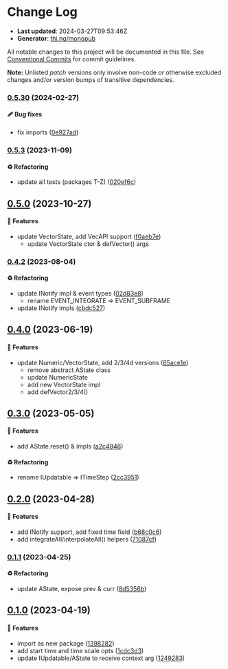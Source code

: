 # Change Log

- **Last updated**: 2024-03-27T09:53:46Z
- **Generator**: [thi.ng/monopub](https://thi.ng/monopub)

All notable changes to this project will be documented in this file.
See [Conventional Commits](https://conventionalcommits.org/) for commit guidelines.

**Note:** Unlisted _patch_ versions only involve non-code or otherwise excluded changes
and/or version bumps of transitive dependencies.

### [0.5.30](https://github.com/thi-ng/umbrella/tree/@thi.ng/timestep@0.5.30) (2024-02-27)

#### 🩹 Bug fixes

- fix imports ([0e927ad](https://github.com/thi-ng/umbrella/commit/0e927ad))

### [0.5.3](https://github.com/thi-ng/umbrella/tree/@thi.ng/timestep@0.5.3) (2023-11-09)

#### ♻️ Refactoring

- update all tests (packages T-Z) ([020ef6c](https://github.com/thi-ng/umbrella/commit/020ef6c))

## [0.5.0](https://github.com/thi-ng/umbrella/tree/@thi.ng/timestep@0.5.0) (2023-10-27)

#### 🚀 Features

- update VectorState, add VecAPI support ([f0aeb7e](https://github.com/thi-ng/umbrella/commit/f0aeb7e))
  - update VectorState ctor & defVector() args

### [0.4.2](https://github.com/thi-ng/umbrella/tree/@thi.ng/timestep@0.4.2) (2023-08-04)

#### ♻️ Refactoring

- update INotify impl & event types ([02d83e8](https://github.com/thi-ng/umbrella/commit/02d83e8))
  - rename EVENT_INTEGRATE => EVENT_SUBFRAME
- update INotify impls ([cbdc527](https://github.com/thi-ng/umbrella/commit/cbdc527))

## [0.4.0](https://github.com/thi-ng/umbrella/tree/@thi.ng/timestep@0.4.0) (2023-06-19)

#### 🚀 Features

- update Numeric/VectorState, add 2/3/4d versions ([65ace1e](https://github.com/thi-ng/umbrella/commit/65ace1e))
  - remove abstract AState class
  - update NumericState
  - add new VectorState impl
  - add defVector2/3/4()

## [0.3.0](https://github.com/thi-ng/umbrella/tree/@thi.ng/timestep@0.3.0) (2023-05-05)

#### 🚀 Features

- add AState.reset() & impls ([a2c4946](https://github.com/thi-ng/umbrella/commit/a2c4946))

#### ♻️ Refactoring

- rename IUpdatable => ITimeStep ([2cc3951](https://github.com/thi-ng/umbrella/commit/2cc3951))

## [0.2.0](https://github.com/thi-ng/umbrella/tree/@thi.ng/timestep@0.2.0) (2023-04-28)

#### 🚀 Features

- add INotify support, add fixed time field ([b68c0c6](https://github.com/thi-ng/umbrella/commit/b68c0c6))
- add integrateAll/interpolateAll() helpers ([71087cf](https://github.com/thi-ng/umbrella/commit/71087cf))

### [0.1.1](https://github.com/thi-ng/umbrella/tree/@thi.ng/timestep@0.1.1) (2023-04-25)

#### ♻️ Refactoring

- update AState, expose prev & curr ([8d5356b](https://github.com/thi-ng/umbrella/commit/8d5356b))

## [0.1.0](https://github.com/thi-ng/umbrella/tree/@thi.ng/timestep@0.1.0) (2023-04-19)

#### 🚀 Features

- import as new package ([1398282](https://github.com/thi-ng/umbrella/commit/1398282))
- add start time and time scale opts ([1cdc3d3](https://github.com/thi-ng/umbrella/commit/1cdc3d3))
- update IUpdatable/AState to receive context arg ([1249283](https://github.com/thi-ng/umbrella/commit/1249283))
